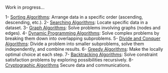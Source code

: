 Work in progress...

1- [Sorting Algorithms](./sorting/intro.md): Arrange data in a specific order (ascending, descending, etc.).
2- [Searching Algorithms](./searching/intro.md): Locate specific data in a dataset.
3- [Graph Algorithms](./graph/intro.md): Solve problems involving graphs (nodes and edges).
4- [Dynamic Programming Algorithms](./dynamic-programming/intro.md): Solve complex problems by breaking them down into overlapping subproblems.
5- [Divide and Conquer Algorithms](./divide-conquer/intro.md): Divide a problem into smaller subproblems, solve them independently, and combine results.
6- [Greedy Algorithms](./greedy/intro.md): Make the locally optimal choice at each step.
7- [Backtracking Algorithms](./backtracking/intro.md): Solve constraint satisfaction problems by exploring possibilities recursively.
8- [Cryptographic Algorithms](./cryptographic) Secure data and communications.

<!-- 

# Machine Learning Algorithms
**Purpose:** Learn patterns and make predictions from data.

**Examples:**
- Linear Regression
- Decision Trees
- Support Vector Machines
- Neural Networks
- K-Means Clustering

# Numerical Algorithms
**Purpose:** Solve mathematical problems computationally.

**Examples:**
- Gaussian Elimination (Linear Systems)
- Newton-Raphson Method (Root Finding)
- Monte Carlo Methods (Simulations)

# String Processing Algorithms
**Purpose:** Operate on and analyze strings.

**Examples:**
- Knuth-Morris-Pratt (KMP) Algorithm
- Rabin-Karp Algorithm
- Levenshtein Distance
- Suffix Trees and Arrays

# Optimization Algorithms
**Purpose:** Find the best solution under given constraints.

**Examples:**
- Gradient Descent
- Simulated Annealing
- Genetic Algorithms
- Linear Programming

# Concurrent and Parallel Algorithms
**Purpose:** Optimize computations across multiple processors or threads.

**Examples:**
- MapReduce
- Fork-Join Algorithms
- Work Stealing Schedulers

# Randomized Algorithms
**Purpose:** Use randomness for computational processes.

**Examples:**
- QuickSort (Randomized Pivot)
- Monte Carlo Algorithms
- Las Vegas Algorithms

# Miscellaneous Algorithms
**Compression Algorithms:**
- Huffman Encoding
- LZW

**Simulation Algorithms:**
- Monte Carlo Simulation

**Data Structure-Specific Algorithms:**
- AVL Tree Rotations
- Hashing Techniques. Sorting Algorithms

-->